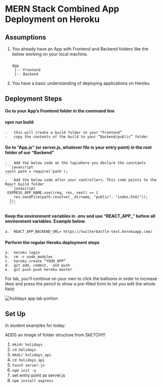# MERN Stack Combined App Deployment on Heroku

## Assumptions
1. You already have an App with Frontend and Backend folders like the below working on your local machine.
    ##### 
       App
        |-- Frontend
        |-- Backend
2.	You have a basic understanding of deploying applications on Heroku


## Deployment Steps
#### Go to your App’s Frontend folder in the command line
#### npm run build 
    -	this will create a build folder in your “Frontend”
    -	copy the contents of the build to your “Backend/public” folder
#### Go to “App.js” (or server.js, whatever file is your entry point) in the root folder of our “Backend”
    -	Add the below code at the top/where you declare the constants
    ```javascript 
    const path = require('path'); 
    ```
    -	Add the below code after your controllers. This code points to the React build folder
     ```javascript
     EXPRESS_APP_NAME.use((req, res, next) => {
        res.sendFile(path.resolve(__dirname, "public", "index.html"));
      });
      ```
#### Keep the environment variables in .env and use “REACT_APP_” before all environment variables. Example below.
    a.	REACT_APP_BACKEND_URL= https://twitterbattle-test.herokuapp.com/
#### Perform the regular Heroku deployment steps
    a.	heroku login
    b.	rm -r node_modules
    c.	heroku create “YOUR_APP”
    d.	git add, commit,  and push
    e.	git push push heroku master



For lab, you'll continue on your own to click the balloons in order to increase likes and press the pencil to show a pre-filled form to let you edit the whole field:

![holidays app lab portion](https://i.imgur.com/CvFFanb.png)

## Set Up

In student examples for today:

ADDS an image of folder structure from SkETCH!!!

1. `mkidr holidays`
1. `cd holidays`
1. `mkdir holidays_api`
1. `cd holidays_api`
1. `touch server.js`
1. `npm init -y`
1. set entry point as server.js
1. `npm install express`


